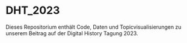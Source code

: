 # DHT_2023
Dieses Repositorium enthält Code, Daten und Topicvisualisierungen zu unserem Beitrag auf der Digital History Tagung 2023.
